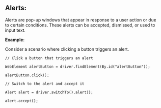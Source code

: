 ﻿## Alerts: ##

Alerts are pop-up windows that appear in response to a user action or due to certain conditions. These alerts can be accepted, dismissed, or used to input text.

**Example:**

Consider a scenario where clicking a button triggers an alert.
~~~
// Click a button that triggers an alert

WebElement alertButton = driver.findElement(By.id("alertButton"));

alertButton.click();

// Switch to the alert and accept it

Alert alert = driver.switchTo().alert();

alert.accept();
~~~
